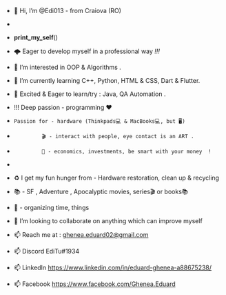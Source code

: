 - 👋 Hi, I’m @Edi013 - from Craiova (RO) 
- 
- __print_my_self__()


- 🌩️ Eager to develop myself in a professional way _!!!_             
- 👀 I’m interested in OOP & Algorithms  .  
- 🌱 I’m currently learning C++, Python, HTML & CSS, Dart & Flutter.
- 🌱 Excited & Eager to learn/try : Java,  QA Automation .


- !!! Deep passion - programming ❤️
-     Passion for - hardware (Thinkpads💻 & MacBooks💻, but 🖥️)  
-              🎬 - interact with people, eye contact is an ART .
-              💸 - economics, investments, be smart with your money  !
- 

- ♻️ I get my fun hunger from  - Hardware restoration, clean up  & recycling  
- 📚                           - SF , Adventure , Apocalyptic movies, series🎬 or books📚 
- 🥬                           - organizing time, things 

- 💞️ I’m looking to collaborate on anything which can improve myself  
- 📫 Reach me at : ghenea.eduard02@gmail.com
- 📫   Discord   EdiTu#1934 
- 📫   LinkedIn  https://www.linkedin.com/in/eduard-ghenea-a88675238/
- 📫   Facebook  https://www.facebook.com/Ghenea.Eduard


<!---
Edi013/Edi013 is a ✨ special ✨ repository because its `README.md` (this file) appears on your GitHub profile.
You can click the Preview link to take a look at your changes.
--->
